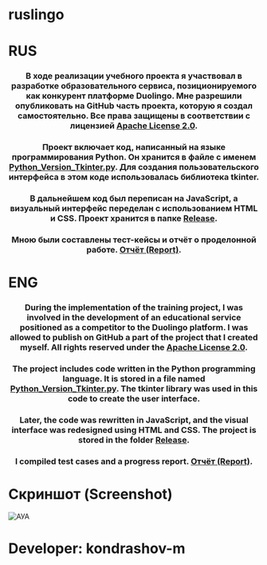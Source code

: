 # ruslingo

# RUS

<h3 align="center">В ходе реализации учебного проекта я участвовал в разработке образовательного сервиса, позиционируемого как конкурент платформе Duolingo. Мне разрешили опубликовать на GitHub часть проекта, которую я создал самостоятельно. Все права защищены в соответствии с лицензией <a href="https://github.com/kondrashov-m/project_ruslingo/blob/main/LICENSE">Apache License 2.0</a>.</h3>
<h3 align="center">Проект включает код, написанный на языке программирования Python. Он хранится в файле с именем <a href="https://github.com/kondrashov-m/project_ruslingo/blob/main/Python_Version_Tkinter.py">Python_Version_Tkinter.py</a>. Для создания пользовательского интерфейса в этом коде использовалась библиотека tkinter.</h4>
<h3 align="center">В дальнейшем код был переписан на JavaScript, а визуальный интерфейс переделан с использованием HTML и CSS. Проект хранится в папке <a href="https://github.com/kondrashov-m/project_ruslingo/tree/main/Release">Release</a>.</h3>
<h3 align="center">Мною были составлены тест-кейсы и отчёт о проделонной работе. <a href="https://github.com/kondrashov-m/project_ruslingo/blob/main/Отчёт%20(Report).pdf">Отчёт (Report)</a>.</h3>

# ENG
<h3 align="center">During the implementation of the training project, I was involved in the development of an educational service positioned as a competitor to the Duolingo platform. I was allowed to publish on GitHub a part of the project that I created myself. All rights reserved under the <a href="https://github.com/kondrashov-m/project_ruslingo/blob/main/LICENSE">Apache License 2.0</a>.</h3>
<h3 align="center">The project includes code written in the Python programming language. It is stored in a file named <a href="https://github.com/kondrashov-m/project_ruslingo/blob/main/Python_Version_Tkinter.py">Python_Version_Tkinter.py</a>. The tkinter library was used in this code to create the user interface.</h3>
<h3 align="center">Later, the code was rewritten in JavaScript, and the visual interface was redesigned using HTML and CSS. The project is stored in the folder <a href="https://github.com/kondrashov-m/project_ruslingo/tree/main/Release" >Release</a>.</h3>
<h3 align="center">I compiled test cases and a progress report. <a href="https://github.com/kondrashov-m/project_ruslingo/blob/main/Report%20 (Report).pdf">Отчёт (Report)</a>.</h3>

# Скриншот (Screenshot)

![АУА](https://github.com/user-attachments/assets/55c33b3a-1a15-4f0b-b059-39d611a3fa6d)

# Developer: kondrashov-m
